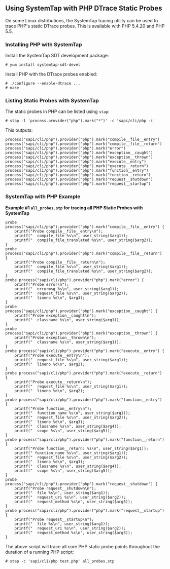 Using SystemTap with PHP DTrace Static Probes
---------------------------------------------

On some Linux distributions, the SystemTap tracing utility can be used
to trace PHP's static DTrace probes. This is available with PHP 5.4.20
and PHP 5.5.

### Installing PHP with SystemTap

Install the SystemTap SDT development package:

``` shell
# yum install systemtap-sdt-devel
```

Install PHP with the DTrace probes enabled:

``` shell
# ./configure --enable-dtrace ...
# make
```

### Listing Static Probes with SystemTap

The static probes in PHP can be listed using `stap`:

    # stap -l 'process.provider("php").mark("*")' -c 'sapi/cli/php -i'

This outputs:

    process("sapi/cli/php").provider("php").mark("compile__file__entry")
    process("sapi/cli/php").provider("php").mark("compile__file__return")
    process("sapi/cli/php").provider("php").mark("error")
    process("sapi/cli/php").provider("php").mark("exception__caught")
    process("sapi/cli/php").provider("php").mark("exception__thrown")
    process("sapi/cli/php").provider("php").mark("execute__entry")
    process("sapi/cli/php").provider("php").mark("execute__return")
    process("sapi/cli/php").provider("php").mark("function__entry")
    process("sapi/cli/php").provider("php").mark("function__return")
    process("sapi/cli/php").provider("php").mark("request__shutdown")
    process("sapi/cli/php").provider("php").mark("request__startup")

### SystemTap with PHP Example

**Example \#1 `all_probes.stp` for tracing all PHP Static Probes with
SystemTap**

``` shell
probe process("sapi/cli/php").provider("php").mark("compile__file__entry") {
    printf("Probe compile__file__entry\n");
    printf("  compile_file %s\n", user_string($arg1));
    printf("  compile_file_translated %s\n", user_string($arg2));
}
probe process("sapi/cli/php").provider("php").mark("compile__file__return") {
    printf("Probe compile__file__return\n");
    printf("  compile_file %s\n", user_string($arg1));
    printf("  compile_file_translated %s\n", user_string($arg2));
}
probe process("sapi/cli/php").provider("php").mark("error") {
    printf("Probe error\n");
    printf("  errormsg %s\n", user_string($arg1));
    printf("  request_file %s\n", user_string($arg2));
    printf("  lineno %d\n", $arg3);
}
probe process("sapi/cli/php").provider("php").mark("exception__caught") {
    printf("Probe exception__caught\n");
    printf("  classname %s\n", user_string($arg1));
}
probe process("sapi/cli/php").provider("php").mark("exception__thrown") {
    printf("Probe exception__thrown\n");
    printf("  classname %s\n", user_string($arg1));
}
probe process("sapi/cli/php").provider("php").mark("execute__entry") {
    printf("Probe execute__entry\n");
    printf("  request_file %s\n", user_string($arg1));
    printf("  lineno %d\n", $arg2);
}
probe process("sapi/cli/php").provider("php").mark("execute__return") {
    printf("Probe execute__return\n");
    printf("  request_file %s\n", user_string($arg1));
    printf("  lineno %d\n", $arg2);
}
probe process("sapi/cli/php").provider("php").mark("function__entry") {
    printf("Probe function__entry\n");
    printf("  function_name %s\n", user_string($arg1));
    printf("  request_file %s\n", user_string($arg2));
    printf("  lineno %d\n", $arg3);
    printf("  classname %s\n", user_string($arg4));
    printf("  scope %s\n", user_string($arg5));
}
probe process("sapi/cli/php").provider("php").mark("function__return") {
    printf("Probe function__return: %s\n", user_string($arg1));
    printf(" function_name %s\n", user_string($arg1));
    printf("  request_file %s\n", user_string($arg2));
    printf("  lineno %d\n", $arg3);
    printf("  classname %s\n", user_string($arg4));
    printf("  scope %s\n", user_string($arg5));
}
probe process("sapi/cli/php").provider("php").mark("request__shutdown") {
    printf("Probe request__shutdown\n");
    printf("  file %s\n", user_string($arg1));
    printf("  request_uri %s\n", user_string($arg2));
    printf("  request_method %s\n", user_string($arg3));
}
probe process("sapi/cli/php").provider("php").mark("request__startup") {
    printf("Probe request__startup\n");
    printf("  file %s\n", user_string($arg1));
    printf("  request_uri %s\n", user_string($arg2));
    printf("  request_method %s\n", user_string($arg3));
}
```

The above script will trace all core PHP static probe points throughout
the duration of a running PHP script:

    # stap -c 'sapi/cli/php test.php' all_probes.stp
